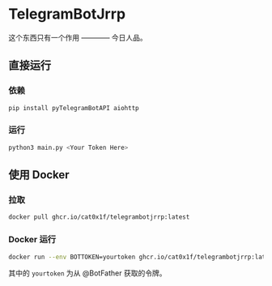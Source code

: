 # TelegramBotJrrp

这个东西只有一个作用 ———— 今日人品。

## 直接运行

### 依赖

```bash
pip install pyTelegramBotAPI aiohttp
```

### 运行

```bash
python3 main.py <Your Token Here>
```

## 使用 Docker

### 拉取

```bash
docker pull ghcr.io/cat0x1f/telegrambotjrrp:latest
```

### Docker 运行

```bash
docker run --env BOTTOKEN=yourtoken ghcr.io/cat0x1f/telegrambotjrrp:latest
```

其中的 `yourtoken` 为从 @BotFather 获取的令牌。
